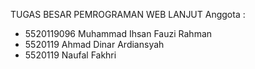 TUGAS BESAR PEMROGRAMAN WEB LANJUT
Anggota : 
- 5520119096 Muhammad Ihsan Fauzi Rahman
- 5520119    Ahmad Dinar Ardiansyah
- 5520119    Naufal Fakhri
